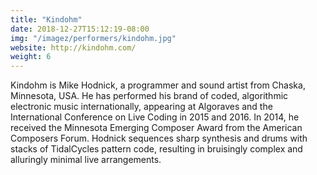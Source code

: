 ```yaml
---
title: "Kindohm"
date: 2018-12-27T15:12:19-08:00
img: "/imagez/performers/kindohm.jpg"
website: http://kindohm.com/
weight: 6
---
```


Kindohm is Mike Hodnick, a programmer and sound artist from Chaska, Minnesota, USA. He has performed his brand of coded, algorithmic electronic music internationally, appearing at Algoraves and the International Conference on Live Coding in 2015 and 2016. In 2014, he received the Minnesota Emerging Composer Award from the American Composers Forum. Hodnick sequences sharp synthesis and drums with stacks of TidalCycles pattern code, resulting in bruisingly complex and alluringly minimal live arrangements.
